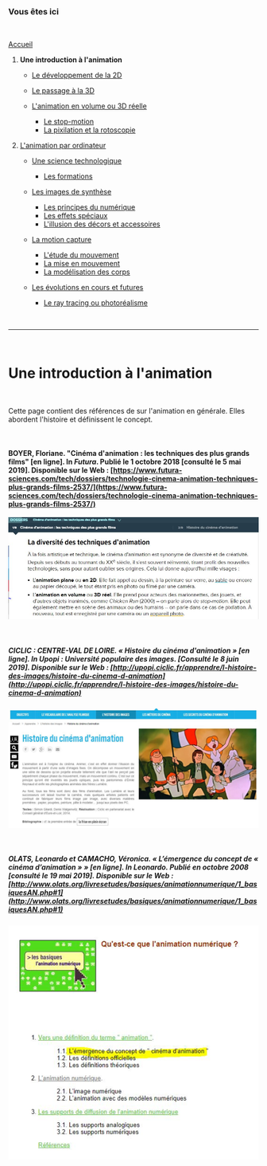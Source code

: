 <br/>

### Vous êtes ici

<br/>

[Accueil](index.md)

1. **Une introduction à l'animation**

    - [Le développement de la 2D](2d.md)
    - [Le passage à la 3D](3d.md)
    - [L'animation en volume ou 3D réelle](envolume.md)
    
        * [Le stop-motion](stopmotion.md)
        * [La pixilation et la rotoscopie](pixilation.md)

2. [L'animation par ordinateur](parordinateur.md)

    - [Une science technologique](science.md)
    
        * [Les formations](formation.md)
    
    - [Les images de synthèse](imagesdesynthèse.md)
    
        * [Les principes du numérique](numerique.md)
        * [Les effets spéciaux](effet.md)
        * [L'illusion des décors et accessoires](decor.md)
        
    - [La motion capture](motioncapture.md)
    
        * [L'étude du mouvement](etude.md)
        * [La mise en mouvement](mouvement.md)
        * [La modélisation des corps](corps.md)

    - [Les évolutions en cours et futures](evolution.md)
    
        * [Le ray tracing ou photoréalisme](photorealisme.md)
        
<br/>

--------------------------------------------------------

<br/>

# Une introduction à l'animation

<br/>

Cette page contient des références de sur l'animation en générale. Elles abordent l'histoire et définissent le concept. 

<br/>

#### BOYER, Floriane. "Cinéma d'animation : les techniques des plus grands films" [en ligne]. In _Futura_. Publié le 1 octobre 2018 [consulté le 5 mai 2019]. Disponible sur le Web : [https://www.futura-sciences.com/tech/dossiers/technologie-cinema-animation-techniques-plus-grands-films-2537/](https://www.futura-sciences.com/tech/dossiers/technologie-cinema-animation-techniques-plus-grands-films-2537/)

![Futura, introduction sur le sujet](images/animationenvolume.JPG "La diversité des techniques d'animation.")

<br/>

##### CICLIC : CENTRE-VAL DE LOIRE. « Histoire du cinéma d'animation » [en ligne]. In Upopi : Université populaire des images. [Consulté le 8 juin 2019]. Disponible sur le Web : [http://upopi.ciclic.fr/apprendre/l-histoire-des-images/histoire-du-cinema-d-animation](http://upopi.ciclic.fr/apprendre/l-histoire-des-images/histoire-du-cinema-d-animation)

![Histoire du cinéma d'animation](images/histoireanimation.JPG "Histoire du cinéma d'animation")

<br/>

##### OLATS, Leonardo et CAMACHO, Véronica. «  L’émergence du concept de « cinéma d’animation » » [en ligne]. In Leonardo. Publié en octobre 2008 [consulté le 19 mai 2019]. Disponible sur le Web : [http://www.olats.org/livresetudes/basiques/animationnumerique/1_basiquesAN.php#1](http://www.olats.org/livresetudes/basiques/animationnumerique/1_basiquesAN.php#1)

![Table des matières](images/cinemadanimation.JPG "Table des matières")

<br/>
